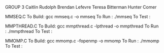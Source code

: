 GROUP 3
	Caitlin Rudolph
	Brendan Lefevre
	Teresa Bitterman
	Hunter Comer
	
MMSEQ.C
	To Build: gcc mmseq.c -o mmseq
	To Run  : ./mmseq
	To Test :
	

MMPTHREAD.C
	To Build: gcc mmpthread.c -lpthread -o mmpthread
	To Run  : ./mmpthread
	To Test :


MMOMP.C
	To Build: gcc mmomp.c -fopenmp -o mmomp
	To Run  : ./mmomp
	To Test :
